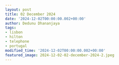 ```yaml
---
layout: post
title: 02 December 2024
date: '2024-12-02T00:00:00.002+00:00'
author: Dedunu Dhananjaya
tags:
- lisbon
- hilton
- telephone
- portugal
modified_time: '2024-12-02T00:00:00.002+00:00'
featured_image: 2024-12-02-02-december-2024-2.jpeg
---
```


